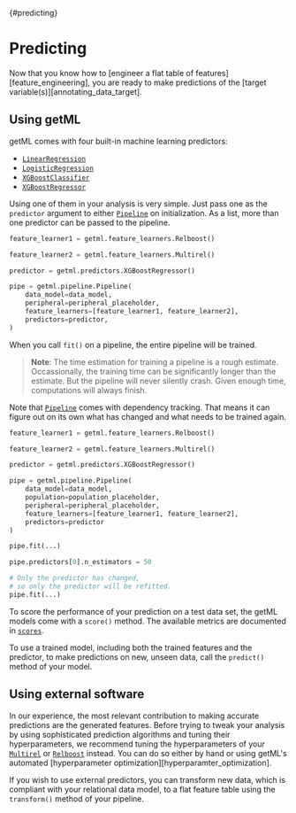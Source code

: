 [](){#predicting}
# Predicting

Now that you know how to [engineer a flat table of features][feature_engineering], you are ready to make predictions of the [target variable(s)][annotating_data_target].

## Using getML

getML comes with four built-in machine learning predictors:

- [`LinearRegression`](getml/predictors/LinearRegression)
- [`LogisticRegression`](getml/predictors/LogisticRegression)
- [`XGBoostClassifier`](getml/predictors/XGBoostClassifier)
- [`XGBoostRegressor`](getml/predictors/XGBoostRegressor)

Using one of them in your analysis is very simple. Just pass one as the `predictor` argument to either [`Pipeline`](getml/pipeline/Pipeline) on initialization. As a list, more than one predictor can be passed to the pipeline.

```python
feature_learner1 = getml.feature_learners.Relboost()

feature_learner2 = getml.feature_learners.Multirel()

predictor = getml.predictors.XGBoostRegressor()

pipe = getml.pipeline.Pipeline(
    data_model=data_model,
    peripheral=peripheral_placeholder,
    feature_learners=[feature_learner1, feature_learner2],
    predictors=predictor,
)
```

When you call `fit()` on a pipeline, the entire pipeline will be trained.


> __Note__:
> The time estimation for training a pipeline is a rough estimate. Occassionally, the training time can be significantly longer than the estimate. But the pipeline will never silently crash. Given enough time, computations will always finish.

Note that [`Pipeline`](getml/pipeline/Pipeline) comes with dependency tracking. That means it can figure out on its own what has changed and what needs to be trained again.

```python
feature_learner1 = getml.feature_learners.Relboost()

feature_learner2 = getml.feature_learners.Multirel()

predictor = getml.predictors.XGBoostRegressor()

pipe = getml.pipeline.Pipeline(
    data_model=data_model,
    population=population_placeholder,
    peripheral=peripheral_placeholder,
    feature_learners=[feature_learner1, feature_learner2],
    predictors=predictor 
)

pipe.fit(...)

pipe.predictors[0].n_estimators = 50

# Only the predictor has changed,
# so only the predictor will be refitted.
pipe.fit(...)
```

To score the performance of your prediction on a test data set, the getML models come with a `score()` method. The available metrics are documented in [`scores`](getml/pipeline/scores).

To use a trained model, including both the trained features and the predictor, to make predictions on new, unseen data, call the `predict()` method of your model.

## Using external software

In our experience, the most relevant contribution to making accurate predictions are the generated features. Before trying to tweak your analysis by using sophisticated prediction algorithms and tuning their hyperparameters, we recommend tuning the hyperparameters of your [`Multirel`](getml/feature_learning/Multirel) or [`Relboost`](getml/feature_learning/Relboost) instead. You can do so either by hand or using getML's automated [hyperparameter optimization][hyperparamter_optimization].

If you wish to use external predictors, you can transform new data, which is compliant with your relational data model, to a flat feature table using the `transform()` method of your pipeline.

